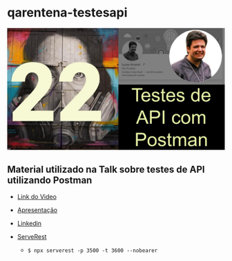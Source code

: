 # qarentena-testesapi
![](_img/qarentena_banner.jpg)
## Material utilizado na Talk sobre testes de API utilizando Postman

- [Link do Video](https://www.youtube.com/watch?v=E2X6oztqxg0)
- [Apresentação](autom_testes_api_postman.pdf)

- [Linkedin](https://www.linkedin.com/in/lopesdoamaral/)

- [ServeRest](https://www.npmjs.com/package/serverest)
    - `$ npx serverest -p 3500 -t 3600 --nobearer`